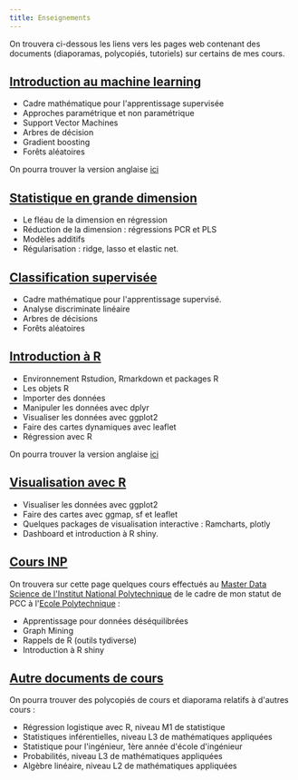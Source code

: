 ```yaml
---
title: Enseignements
---
```


On trouvera ci-dessous les liens vers les pages web contenant des documents (diaporamas, polycopiés, tutoriels) sur certains de mes cours.

## [Introduction au machine learning](https://lrouviere.github.io/machine_learning/)

  - Cadre mathématique pour l'apprentissage supervisée
  - Approches paramétrique et non paramétrique
  - Support Vector Machines
  - Arbres de décision
  - Gradient boosting
  - Forêts aléatoires

On pourra trouver la version anglaise [ici](https://lrouviere.github.io/intro-machine-learning/)


## [Statistique en grande dimension](https://lrouviere.github.io/stat_grand_dim/)
  
  - Le fléau de la dimension en régression
  - Réduction de la dimension : régressions PCR et PLS
  - Modèles additifs
  - Régularisation : ridge, lasso et elastic net.

## [Classification supervisée](https://lrouviere.github.io/classif_sup/)

  - Cadre mathématique pour l'apprentissage supervisé.
  - Analyse discriminate linéaire
  - Arbres de décisions
  - Forêts aléatoires
  
## [Introduction à R](https://lrouviere.github.io/intro_R/)

  - Environnement Rstudion, Rmarkdown et packages R
  - Les objets R
  - Importer des données
  - Manipuler les données avec dplyr
  - Visualiser les données avec ggplot2
  - Faire des cartes dynamiques avec leaflet
  - Régression avec R

On pourra trouver la version anglaise [ici](https://lrouviere.github.io/R-for-datascience-lecture/)

## [Visualisation avec R](https://lrouviere.github.io/VISU/)

  - Visualiser les données avec ggplot2
  - Faire des cartes avec ggmap, sf et leaflet
  - Quelques packages de visualisation interactive : Ramcharts, plotly
  - Dashboard et introduction à R shiny.

## [Cours INP](https://lrouviere.github.io/INP-HB/)

On trouvera sur cette page quelques cours effectués au [Master Data Science de l'Institut National Polytechnique](https://datascience.inphb.ci/vues/datascience/) de le cadre de mon statut de PCC à l'[Ecole Polytechnique](https://www.polytechnique.edu) :

  - Apprentissage pour données déséquilibrées
  - Graph Mining
  - Rappels de R (outils tydiverse)
  - Introduction à R shiny
  
## [Autre documents de cours](https://lrouviere.github.io/doc_cours/)

On pourra trouver des polycopiés de cours et diaporama relatifs à d'autres cours :

  - Régression logistique avec R, niveau M1 de statistique
  - Statistiques inférentielles, niveau L3 de mathématiques appliquées
  - Statistique pour l'ingénieur, 1ère année d'école d'ingénieur
  - Probabilités, niveau L3 de mathématiques appliquées
  - Algèbre linéaire, niveau L2 de mathématiques appliquées

  